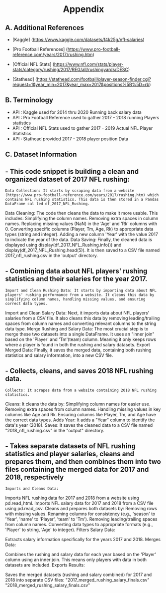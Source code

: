 <h1 style="text-align: center;">Appendix</h1>

## A. Additional References

- [Kaggle] (https://www.kaggle.com/datasets/f4k25g/nfl-salaries)

- [Pro Football References] (https://www.pro-football-reference.com/years/2017/rushing.htm)

- [Official NFL Stats] (https://www.nfl.com/stats/player-stats/category/rushing/2017/REG/all/rushingyards/DESC)

- [Stathead] (https://stathead.com/football/player-season-finder.cgi?request=1&year_min=2017&year_max=2017&positions%5B%5D=rb)

## B. Terminology

- API : Kaggle used for 2014 thru 2020 Running back salary data
- API : Pro Football Reference used to gather 2017 - 2018 running Players statistics
- API : Official NFL Stats used to gather 2017 - 2019 Actual NFL Player Statistics
- API : Stathead provided 2017 - 2018 player position Data

## C. Dataset Information 

## - This code snippet is building a clean and organized dataset of 2017 NFL rushing:
    Data Collection: It starts by scraping data from a website (https://www.pro-football-reference.com/years/2017/rushing.htm) which contains NFL rushing statistics. This data is then stored in a Pandas DataFrame cal led df_2017_NFL_Rushing.
  Data Cleaning: The code then cleans the data to make it more usable. This includes:
Simplifying the column names.
Removing extra spaces in column names.
Replacing missing values (NaN) in the 'Age' and 'Rk' columns with 0.
Converting specific columns (Player, Tm, Age, Rk) to appropriate data types (string and integer).
Adding a new column 'Year' with the value 2017 to indicate the year of the data.
Data Saving: Finally, the cleaned data is displayed using display(df_2017_NFL_Rushing.info()) and display(df_2017_NFL_Rushing.head(5)). It is then saved to a CSV file named 2017_nfl_rushing.csv in the 'output' directory.

## - Combining data about NFL players' rushing statistics and their salaries for the year 2017.
    Import and Clean Rushing Data: It starts by importing data about NFL players' rushing performance from a website. It cleans this data by simplifying column names, handling missing values, and ensuring correct data types.
Import and Clean Salary Data: Next, it imports data about NFL players' salaries from a CSV file. It also cleans this data by removing leading/trailing spaces from column names and converting relevant columns to the string data type.
Merge Rushing and Salary Data: The most crucial step is to merge these two datasets into a single DataFrame. It uses an "inner join" based on the 'Player' and 'Tm'(team) column. Meaning it only keeps rows where a player is found in both the rushing and salary datasets.
Export Merged Data: Finally, it saves the merged data, containing both rushing statistics and salary information, into a new CSV file.

## - Collects, cleans, and saves 2018 NFL rushing data.
    Collects: It scrapes data from a website containing 2018 NFL rushing statistics.
Cleans: It cleans the data by:
Simplifying column names for easier use.
Removing extra spaces from column names.
Handling missing values in key columns like Age and Rk.
Ensuring columns like Player, Tm, and Age have the correct data types.
Adds Year: It adds a "Year" column to identify the data's year (2018).
Saves: It saves the cleaned data to a CSV file named "2018_nfl_rushing.csv" in the "output" directory.

## - Takes separate datasets of NFL rushing statistics and player salaries, cleans and prepares them, and then combines them into two files containing the merged data for 2017 and 2018, respectively
    Imports and Cleans Data:

Imports NFL rushing data for 2017 and 2018 from a website using pd.read_html.
Imports NFL salary data for 2017 and 2018 from a CSV file using pd.read_csv.
Cleans and prepares both datasets by:
Removing rows with missing values.
Renaming columns for consistency (e.g., 'season' to 'Year', 'name' to 'Player', 'team' to 'Tm').
Removing leading/trailing spaces from column names.
Converting data types to appropriate formats (e.g., 'Player' to string, 'Age' to integer).
Filters Salary Data:

Extracts salary information specifically for the years 2017 and 2018.
Merges Data:

Combines the rushing and salary data for each year based on the 'Player' column using an inner join. This means only players with data in both datasets are included.
Exports Results:

Saves the merged datasets (rushing and salary combined) for 2017 and 2018 into separate CSV files:
"2017_merged_rushing_salary_finals.csv"
"2018_merged_rushing_salary_finals.csv"
